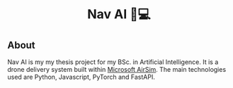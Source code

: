 <p align="center">
    <h1 align="center">Nav AI 🧠💻</h1>
</p>

## About

Nav AI is my my thesis project for my BSc. in Artificial Intelligence. It is a drone delivery system built within [Microsoft AirSim](https://github.com/microsoft/AirSim). The main technologies used are Python, Javascript, PyTorch and FastAPI.
